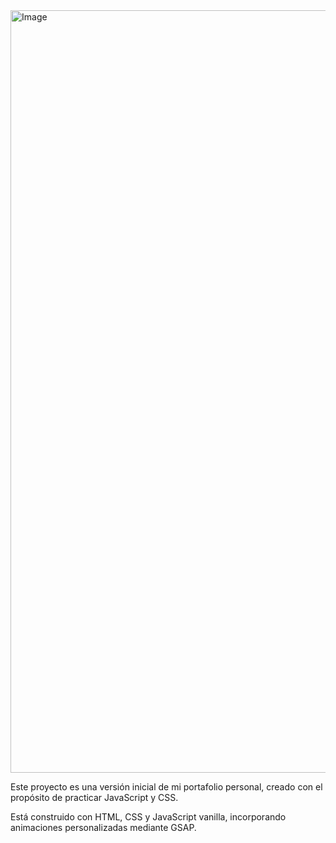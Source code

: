 <img width="2606" height="1220" alt="Image" src="https://github.com/user-attachments/assets/d967996c-b3d5-4ffe-955c-65f2c83f0b2c" />

<p>Este proyecto es una versión inicial de mi portafolio personal, creado con el propósito de practicar JavaScript y CSS.</p>

<p>Está construido con HTML, CSS y JavaScript vanilla, incorporando animaciones personalizadas mediante GSAP.</p>

